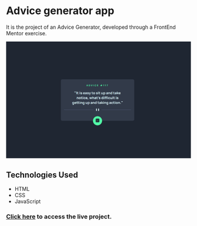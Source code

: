 # Advice generator app
It is the project of an Advice Generator, developed through a FrontEnd Mentor exercise.

<img src="./src/images/advice_generator_app.gif" alt="Advice Generator APP">

## Technologies Used
- HTML
- CSS
- JavaScript

### <a href="https://yuriown.github.io/exercicio-gerador-de-recados/" target="_blank">Click here<a> to access the live project.